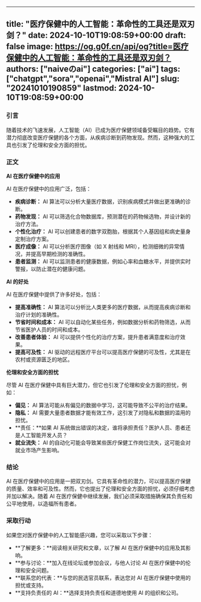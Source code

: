 
---
title: "医疗保健中的人工智能：革命性的工具还是双刃剑？"
date: 2024-10-10T19:08:59+00:00
draft: false
image: https://og.g0f.cn/api/og?title=医疗保健中的人工智能：革命性的工具还是双刃剑？
authors: ["naiveのai"]
categories: ["ai"]
tags: ["chatgpt","sora","openai","Mistral AI"]
slug: "20241010190859"
lastmod: 2024-10-10T19:08:59+00:00
---
### 引言

随着技术的飞速发展，人工智能（AI）已成为医疗保健领域备受瞩目的趋势。它有潜力彻底改变医疗保健的各个方面，从疾病诊断到药物发现。然而，这种强大的工具也引发了伦理和安全方面的担忧。

### 正文

**AI 在医疗保健中的应用**

AI 在医疗保健中的应用广泛，包括：

* **疾病诊断：** AI 算法可以分析大量医疗数据，识别疾病模式并做出更准确的诊断。
* **药物发现：** AI 可以筛选化合物数据库，预测潜在的药物候选物，并设计新的治疗方法。
* **个性化治疗：** AI 可以创建患者的数字双胞胎，根据其个人基因组和病史量身定制治疗方案。
* **医疗成像：** AI 可以分析医疗图像（如 X 射线和 MRI），检测细微的异常情况，并提高早期检测的准确性。
* **患者监测：** AI 可以监测患者的健康数据，例如心率和血糖水平，并提供实时警报，以防止潜在的健康问题。

**AI 的好处**

AI 在医疗保健中提供了许多好处，包括：

* **提高准确性：** AI 算法可以分析比人类更多的医疗数据，从而提高疾病诊断和治疗计划的准确性。
* **节省时间和成本：** AI 可以自动化某些任务，例如数据分析和药物筛选，从而节省医护人员的时间和成本。
* **改善患者体验：** AI 可以提供个性化的治疗方案，提升患者满意度和治疗效果。
* **提高可及性：** AI 驱动的远程医疗平台可以提高医疗保健的可及性，尤其是在农村或资源匮乏的地区。

**伦理和安全方面的担忧**

尽管 AI 在医疗保健中具有巨大潜力，但它也引发了伦理和安全方面的担忧，例如：

* **偏见：** AI 算法可能从有偏见的数据中学习，这可能导致不公平的治疗结果。
* **隐私：** AI 需要大量患者数据才能有效工作，这引发了对隐私和数据的滥用的担忧。
* **责任：**如果 AI 系统做出错误的决定，谁将承担责任？医护人员、患者还是人工智能开发人员？
* **就业流失：** AI 的自动化可能会导致某些医疗保健工作岗位流失，这可能会对就业市场产生影响。

### 结论

AI 在医疗保健中的应用是一把双刃剑。它具有革命性的潜力，可以提高医疗保健的质量、效率和可及性。然而，它也提出了伦理和安全方面的担忧，必须仔细考虑并加以解决。随着 AI 在医疗保健中继续发展，我们必须采取措施确保其负责任和公平地使用，以造福所有患者。

### 采取行动

如果您对医疗保健中的人工智能感兴趣，您可以采取以下步骤：

* **了解更多：**阅读相关研究和文章，以了解 AI 在医疗保健中的应用及其影响。
* **参与讨论：**加入在线论坛或参加会议，与他人讨论 AI 在医疗保健中的伦理和安全问题。
* **联系您的代表：**与您的民选官员联系，表达您对 AI 在医疗保健中使用的担忧或支持。
* **支持负责任的 AI：**选择支持负责任和道德地使用 AI 的组织和公司。